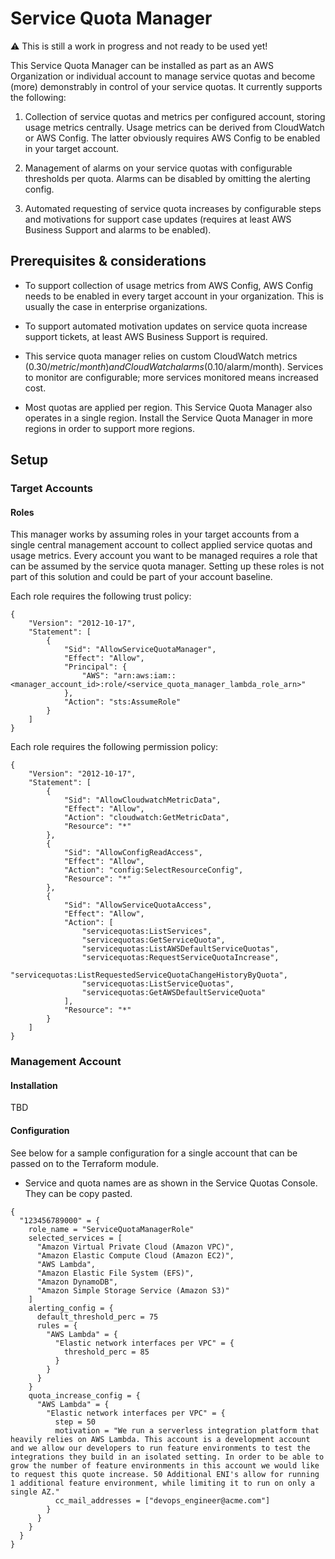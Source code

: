 # Service Quota Manager

:warning: This is still a work in progress and not ready to be used yet!

This Service Quota Manager can be installed as part as an AWS Organization or individual account to manage service quotas and become (more) demonstrably in control of your service quotas. It currently supports the following:

1. Collection of service quotas and metrics per configured account, storing usage metrics centrally. Usage metrics can be derived from CloudWatch or AWS Config. The latter obviously requires AWS Config to be enabled in your target account.

1. Management of alarms on your service quotas with configurable thresholds per quota. Alarms can be disabled by omitting the alerting config.

1. Automated requesting of service quota increases by configurable steps and motivations for support case updates (requires at least AWS Business Support and alarms to be enabled).

## Prerequisites & considerations

* To support collection of usage metrics from AWS Config, AWS Config needs to be enabled in every target account in your organization. This is usually the case in enterprise organizations.

* To support automated motivation updates on service quota increase support tickets, at least AWS Business Support is required.

* This service quota manager relies on custom CloudWatch metrics ($0.30/metric/month) and CloudWatch alarms ($0.10/alarm/month). Services to monitor are configurable; more services monitored means increased cost.

* Most quotas are applied per region. This Service Quota Manager also operates in a single region. Install the Service Quota Manager in more regions in order to support more regions.

## Setup

### Target Accounts

#### Roles
This manager works by assuming roles in your target accounts from a single central management account to collect applied service quotas and usage metrics. Every account you want to be managed requires a role that can be assumed by the service quota manager. Setting up these roles is not part of this solution and could be part of your account baseline.

Each role requires the following trust policy:

```
{
	"Version": "2012-10-17",
	"Statement": [
		{
			"Sid": "AllowServiceQuotaManager",
			"Effect": "Allow",
			"Principal": {
				"AWS": "arn:aws:iam::<manager_account_id>:role/<service_quota_manager_lambda_role_arn>"
			},
			"Action": "sts:AssumeRole"
		}
	]
}
```

Each role requires the following permission policy:

```
{
    "Version": "2012-10-17",
    "Statement": [
        {
            "Sid": "AllowCloudwatchMetricData",
            "Effect": "Allow",
            "Action": "cloudwatch:GetMetricData",
            "Resource": "*"
        },
        {
            "Sid": "AllowConfigReadAccess",
            "Effect": "Allow",
            "Action": "config:SelectResourceConfig",
            "Resource": "*"
        },
        {
            "Sid": "AllowServiceQuotaAccess",
            "Effect": "Allow",
            "Action": [
                "servicequotas:ListServices",
                "servicequotas:GetServiceQuota",
                "servicequotas:ListAWSDefaultServiceQuotas",
                "servicequotas:RequestServiceQuotaIncrease",
                "servicequotas:ListRequestedServiceQuotaChangeHistoryByQuota",
                "servicequotas:ListServiceQuotas",
                "servicequotas:GetAWSDefaultServiceQuota"
            ],
            "Resource": "*"
        }
    ]
}
```

### Management Account

#### Installation

TBD

#### Configuration

See below for a sample configuration for a single account that can be passed on to the Terraform module.

* Service and quota names are as shown in the Service Quotas Console. They can be copy pasted.

```
{
  "123456789000" = {
    role_name = "ServiceQuotaManagerRole"
    selected_services = [
      "Amazon Virtual Private Cloud (Amazon VPC)",
      "Amazon Elastic Compute Cloud (Amazon EC2)",
      "AWS Lambda",
      "Amazon Elastic File System (EFS)",
      "Amazon DynamoDB",
      "Amazon Simple Storage Service (Amazon S3)"
    ]
    alerting_config = {
      default_threshold_perc = 75
      rules = {
        "AWS Lambda" = {
          "Elastic network interfaces per VPC" = {
            threshold_perc = 85
          }
        }
      }
    }
    quota_increase_config = {
      "AWS Lambda" = {
        "Elastic network interfaces per VPC" = {
          step = 50
          motivation = "We run a serverless integration platform that heavily relies on AWS Lambda. This account is a development account and we allow our developers to run feature environments to test the integrations they build in an isolated setting. In order to be able to grow the number of feature environments in this account we would like to request this quote increase. 50 Additional ENI's allow for running 1 additional feature environment, while limiting it to run on only a single AZ."
          cc_mail_addresses = ["devops_engineer@acme.com"]
        }
      }
    }
  }
}
```
